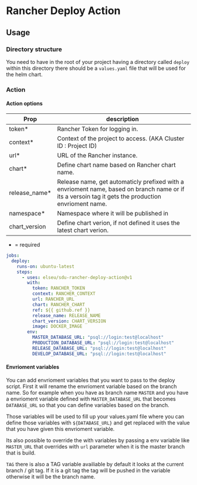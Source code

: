 # Rancher Deploy Action

## Usage

### Directory structure

You need to have in the root of your project having a directory called `deploy` within this directory there should be a `values.yaml` file that will be used for the helm chart.

### Action

#### Action options

| Prop           | description                                                                                                                                         |
| -------------- | --------------------------------------------------------------------------------------------------------------------------------------------------- |
| token\*        | Rancher Token for logging in.                                                                                                                       |
| context\*      | Context of the project to access. (AKA Cluster ID : Project ID)                                                                                     |
| url\*          | URL of the Rancher instance.                                                                                                                        |
| chart\*        | Define chart name based on Rancher chart name.                                                                                                      |
| release_name\* | Release name, get automaticly prefixed with a envrioment name, based on branch name or if its a versoin tag it gets the production envrioment name. |
| namespace\*    | Namespace where it will be published in                                                                                                             |
| chart_version  | Define chart verion, if not defined it uses the latest chart verion.                                                                                |

- = required

```yaml
jobs:
  deploy:
    runs-on: ubuntu-latest
    steps:
      - uses: elseu/sdu-rancher-deploy-action@v1
        with:
          token: RANCHER_TOKEN
          context: RANCHER_CONTEXT
          url: RANCHER_URL
          chart: RANCHER_CHART
          ref: ${{ github.ref }}
          release_name: RELEASE_NAME
          chart_version: CHART_VERSION
          image: DOCKER_IMAGE
        env:
          MASTER_DATABASE_URL: "psql://login:test@localhost"
          PRODUCTION_DATABASE_URL: "psql://login:test@localhost"
          RELEASE_DATABASE_URL: "psql://login:test@localhost"
          DEVELOP_DATABASE_URL: "psql://login:test@localhost"
```

#### Envrioment variables

You can add envrioment variables that you want to pass to the deploy script. First it will rename the envrioment variable based on the branch name. So for example when you have as branch name `MASTER` and you have a envrioment variable defined with `MASTER_DATABASE_URL` that becomes `DATABASE_URL` so that you can define variables based on the branch.

Those variables will be used to fill up your values.yaml file where you can define those variables with `${DATABASE_URL}` and get replaced with the value that you have given this envrioment variable.

Its also possible to override the with variables by passing a env variable like `MASTER_URL` that overrides with `url` parameter when it is the master branch that is build.

`TAG` there is also a TAG variable availiable by default it looks at the current branch / git tag. If it is a git tag the tag will be pushed in the variable otherwise it will be the branch name.
